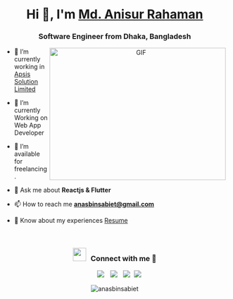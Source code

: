 <h1 align="center">Hi 👋, I'm <a href="https://github.com/anasbinsabiet" target="blank">Md. Anisur Rahaman</a></h1>
<h3 align="center">Software Engineer from Dhaka, Bangladesh</h3>

<a target="_blank" align="center">
    <img align="right" top="500" height="300" width="400" alt="GIF"
        src="https://media.giphy.com/media/SWoSkN6DxTszqIKEqv/giphy.gif">
</a>

- 🔭 I’m currently working in <a href="http://apsissolutions.com" target="blank">Apsis Solution Limited</a>

- 🌱 I’m currently Working on Web App Developer

- 🤝 I’m available for freelancing.

- 💬 Ask me about **Reactjs & Flutter**

- 📫 How to reach me **anasbinsabiet@gmail.com**

- 📄 Know about my experiences <a href="#" target="blank">Resume</a>
<br />
<h3 align="center"> <img src="https://media.giphy.com/media/iY8CRBdQXODJSCERIr/giphy.gif" width="30" height="30"
        style="margin-right: 10px;">Connect with me 🤝 </h3>

<p align="center">

<div align="center" class="icons-social" style="margin-left: 10px;">
    <a style="margin-left: 10px;" target="_blank" href="https://www.linkedin.com/in/anasbd/">
        <img src="https://img.icons8.com/doodle/40/000000/linkedin--v2.png"></a>
    <a style="margin-left: 10px;" target="_blank" href="https://github.com/anasbinsabiet">
        <img src="https://img.icons8.com/doodle/40/000000/github--v1.png"></a>
    <a style="margin-left: 10px;" target="_blank" href="https://www.youtube.com/channel/UC4-_EWgZtWcQpjHta1DXTaQ">
        <img src="https://img.icons8.com/doodle/1x/youtube--v2.png"></a>
    <a style="margin-left: 5px;" target="_blank" href="#">
        <img src="https://img.icons8.com/plasticine/0.5x/resume.png"></a>
</div>

</p>
<p align="center"> <img
        src="https://komarev.com/ghpvc/?username=anasbinsabiet&label=Profile%20views&color=0e75b6&style=flat"
        alt="anasbinsabiet" /> </p>
